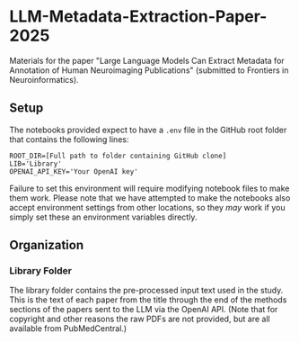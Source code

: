 # LLM-Metadata-Extraction-Paper-2025

Materials for the paper "Large Language Models Can Extract Metadata for Annotation of Human Neuroimaging Publications" (submitted to Frontiers in Neuroinformatics).

## Setup

The notebooks provided expect to have a `.env` file in the GitHub root folder that contains the following lines:

```text
ROOT_DIR=[Full path to folder containing GitHub clone]
LIB='Library'
OPENAI_API_KEY='Your OpenAI key'
```

Failure to set this environment will require modifying notebook files to make them work. Please note that we have attempted to make the notebooks also accept environment settings from other locations, so they _may_ work if you simply set these an environment variables directly.

## Organization

### Library Folder

The library folder contains the pre-processed input text used in the study. This is the text of each paper from the title through the end of the methods sections of the papers sent to the LLM via the OpenAI API. (Note that for copyright and other reasons the raw PDFs are not provided, but are all available from PubMedCentral.)
